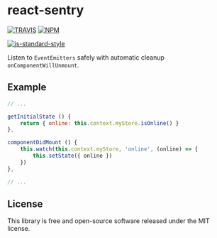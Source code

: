 # react-sentry

[![TRAVIS](https://secure.travis-ci.org/dcousens/react-sentry.png)](http://travis-ci.org/dcousens/react-sentry)
[![NPM](http://img.shields.io/npm/v/react-sentry.svg)](https://www.npmjs.org/package/react-sentry)

[![js-standard-style](https://cdn.rawgit.com/feross/standard/master/badge.svg)](https://github.com/feross/standard)

Listen to `EventEmitters` safely with automatic cleanup `onComponentWillUnmount`.


## Example

``` javascript
// ...

getInitialState () {
	return { online: this.context.myStore.isOnline() }
},

componentDidMount () {
	this.watch(this.context.myStore, 'online', (online) => {
		this.setState({ online })
	})
},

// ...
```


## License

This library is free and open-source software released under the MIT license.
